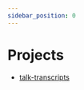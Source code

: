 ```yaml
---
sidebar_position: 0
---
```


# Projects

- [talk-transcripts](https://github.com/matthiasn/talk-transcripts)